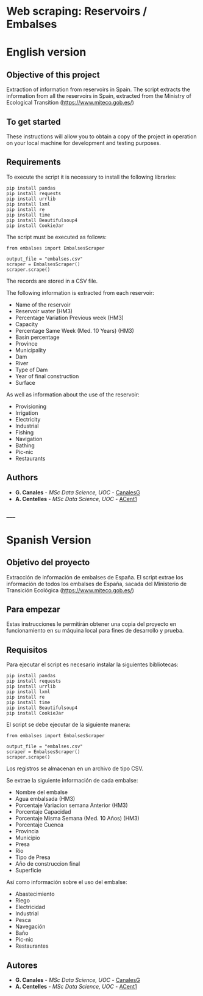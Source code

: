 # Web scraping: Reservoirs / Embalses

# English version 

## Objective of this project
Extraction of information from reservoirs in Spain.
The script extracts the information from all the reservoirs in Spain, extracted from the Ministry of Ecological Transition (https://www.miteco.gob.es/)

## To get started
These instructions will allow you to obtain a copy of the project in operation on your local machine for development and testing purposes.

## Requirements
To execute the script it is necessary to install the following libraries:

```
pip install pandas
pip install requests
pip install urrlib
pip install lxml
pip install re
pip install time
pip install Beautifulsoup4
pip install CookieJar
```
The script must be executed as follows:

```
from embalses import EmbalsesScraper

output_file = "embalses.csv"
scraper = EmbalsesScraper()
scraper.scrape()
```

The records are stored in a CSV file.

The following information is extracted from each reservoir:
* Name of the reservoir
* Reservoir water (HM3)
* Percentage Variation Previous week (HM3)
* Capacity
* Percentage Same Week (Med. 10 Years) (HM3)
* Basin percentage
* Province
* Municipality
* Dam
* River
* Type of Dam
* Year of final construction
* Surface

As well as information about the use of the reservoir:
* Provisioning
* Irrigation
* Electricity
* Industrial
* Fishing
* Navigation
* Bathing
* Pic-nic
* Restaurants

## Authors
* **G. Canales** - *MSc Data Science, UOC* - [CanalesG](https://github.com/canalesg)
* **A. Centelles** - *MSc Data Science, UOC* - [ACent1](https://github.com/Acent1)

### ___ ###

# Spanish Version

## Objetivo del proyecto
Extracción de información de embalses de España.
El script extrae los información de todos los embalses de España, sacada del Ministerio de Transición Ecológica (https://www.miteco.gob.es/)

## Para empezar
Estas instrucciones le permitirán obtener una copia del proyecto en funcionamiento en su máquina local para fines de desarrollo y prueba. 

## Requisitos
Para ejecutar el script es necesario instalar la siguientes bibliotecas:

```
pip install pandas
pip install requests
pip install urrlib
pip install lxml
pip install re
pip install time
pip install Beautifulsoup4
pip install CookieJar
```
El script se debe ejecutar de la siguiente manera:

```
from embalses import EmbalsesScraper

output_file = "embalses.csv"
scraper = EmbalsesScraper()
scraper.scrape()
```

Los registros se almacenan en un archivo de tipo CSV.

Se extrae la siguiente información de cada embalse:
* Nombre del embalse	
* Agua embalsada (HM3)	
* Porcentaje	Variacion semana Anterior (HM3)	
* Porcentaje	Capacidad 
* Porcentaje	Misma Semana (Med. 10 Años) (HM3)	
* Porcentaje	Cuenca	
* Provincia	
* Municipio 
* Presa	
* Rio	
* Tipo de Presa	
* Año de construccion final
* Superficie	

Así como información sobre el uso del embalse:
* Abastecimiento	
* Riego	
* Electricidad	
* Industrial	
* Pesca	
* Navegación	
* Baño	
* Pic-nic	
* Restaurantes

## Autores
* **G. Canales** - *MSc Data Science, UOC* - [CanalesG](https://github.com/canalesg)
* **A. Centelles** - *MSc Data Science, UOC* - [ACent1](https://github.com/Acent1)
